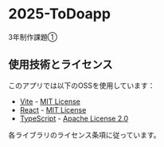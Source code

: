 # 2025-ToDoapp
3年制作課題①



## 使用技術とライセンス

このアプリでは以下のOSSを使用しています：

- [Vite](https://vitejs.dev/) - [MIT License](https://github.com/vitejs/vite/blob/main/LICENSE)
- [React](https://reactjs.org/) - [MIT License](https://github.com/facebook/react/blob/main/LICENSE)
- [TypeScript](https://www.typescriptlang.org/) - [Apache License 2.0](https://github.com/microsoft/TypeScript/blob/main/LICENSE.txt)

各ライブラリのライセンス条項に従っています。
